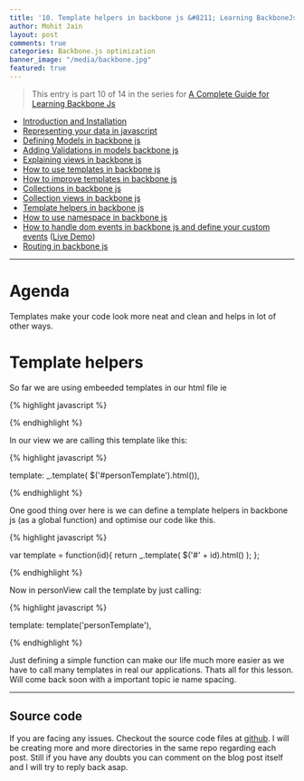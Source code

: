 ```yaml
---
title: '10. Template helpers in backbone js &#8211; Learning BackboneJs'
author: Mohit Jain
layout: post
comments: true
categories: Backbone.js optimization
banner_image: "/media/backbone.jpg"
featured: true
---
```


> This entry is part 10 of 14 in the series for [A Complete Guide for Learning Backbone Js](/2012/12/a-complete-guide-for-learning-backbone-js/)

* [Introduction and Installation](/2012/12/introduction-to-backbone-js-and-setting-up-an-working-environment)
* [Representing your data in javascript](/2012/12/2-representing-your-data-in-javascript-learning-backbone-js)
* [Defining Models in backbone js](/2012/12/3-defining-models-in-backbone-js-learning-backbone-js)
* [Adding Validations in models backbone js ](/2012/12/4-adding-validations-in-models-in-backbone-js-learning-backbone-js)
* [Explaining views in backbone js](/2012/12/5-explaining-views-in-backbone-js-learning-backbone-js)
* [How to use templates in backbone js ](/2012/12/how-to-use-templates-in-backbone-js-learning-backbone-js)
* [How to improve templates in backbone js](/2012/12/how-to-improve-templates-in-backbone-js-learning-backbone-js)
* [Collections in backbone js](/2012/12/8-collections-in-backbone-js-learning-backbone-js)
* [Collection views in backbone js ](/2012/12/9-collection-views-in-backbone-js-learning-backbone-js)
* [Template helpers in backbone js](/2012/12/template-helpers-in-backbone-js-learning-backbonejs)
* [How to use namespace in backbone js ](/2012/12/11-namespacing-in-backbone-js-learning-backbonejs)
* [How to handle dom events in backbone js and define your custom events](/2012/12/12-listening-to-dom-events-in-backbone-js-learning-backbone-js) ([Live Demo](http://listen-dom-events-backbone.herokuapp.com))
* [Routing in backbone js](/2013/01/routers-in-backbone-js-learning-backbone-js)

***

# Agenda

Templates make your code look more neat and clean and helps in lot of other ways.

# Template helpers

So far we are using embeeded templates in our html file ie

{% highlight javascript %}

<script id="personTemplate" type="text/template">
	<strong><%= name %></strong> (<%= age %>) - <%= occupation %>
</script>

{% endhighlight %}

In our view we are calling this template like this:

{% highlight javascript %}

template: _.template( $('#personTemplate').html()),

{% endhighlight %}

One good thing over here is we can define a template helpers in backbone js (as a global function) and optimise our code like this.

{% highlight javascript %}

var template = function(id){
	return _.template( $('#' + id).html() );
};

{% endhighlight %}

Now in personView call the template by just calling:

{% highlight javascript %}

template: template('personTemplate'),

{% endhighlight %}

Just defining a simple function can make our life much more easier as we have to call many templates in real our applications. Thats all for this lesson. Will come back soon with a important topic ie name spacing.


***

## Source code

If you are facing any issues. Checkout the source code files at [github](https://github.com/mohitjain/learning_basics_backbone "Source Code for the post"). I will be creating more and more directories in the same repo regarding each post. Still if you have any doubts you can comment on the blog post itself and I will try to reply back asap.
